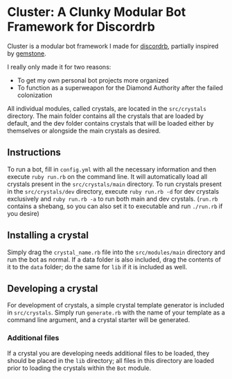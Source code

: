 # Cluster: A Clunky Modular Bot Framework for Discordrb

Cluster is a modular bot framework I made for [discordrb](https://github.com/meew0/discordrb), partially inspired by [gemstone](https://github.com/z64/gemstone).

I really only made it for two reasons:

* To get my own personal bot projects more organized
* To function as a superweapon for the Diamond Authority after the failed colonization

All individual modules, called crystals, are located in the `src/crystals` directory. The main folder contains all the crystals that are loaded by default, and the dev folder contains crystals that will be loaded either by themselves or alongside the main crystals as desired.

## Instructions

To run a bot, fill in `config.yml` with all the necessary information and then execute `ruby run.rb` on the command line. It will automatically load all crystals present in the `src/crystals/main` directory. To run crystals present in the `src/crystals/dev` directory, execute `ruby run.rb -d` for dev crystals exclusively and `ruby run.rb -a` to run both main and dev crystals. (`run.rb` contains a shebang, so you can also set it to executable and run `./run.rb` if you desire)

## Installing a crystal

Simply drag the `crystal_name.rb` file into the `src/modules/main` directory and run the bot as normal. If a data folder is also included, drag the contents of it to the `data` folder; do the same for `lib` if it is included as well.

## Developing a crystal

For development of crystals, a simple crystal template generator is included in `src/crystals`. Simply run `generate.rb` with the name of your template as a command line argument, and a crystal starter will be generated.

### Additional files

If a crystal you are developing needs additional files to be loaded, they should be placed in the `lib` directory; all files in this directory are loaded prior to loading the crystals within the `Bot` module.